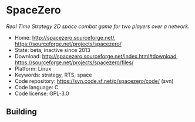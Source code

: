 # SpaceZero

_Real Time Strategy 2D space combat game for two players over a network._

- Home: http://spacezero.sourceforge.net/, https://sourceforge.net/projects/spacezero/
- State: beta, inactive since 2013
- Download: http://spacezero.sourceforge.net/index.html#download, https://sourceforge.net/projects/spacezero/files/
- Platform: Linux
- Keywords: strategy, RTS, space
- Code repository: https://svn.code.sf.net/p/spacezero/code/ (svn)
- Code language: C
- Code license: GPL-3.0

## Building

